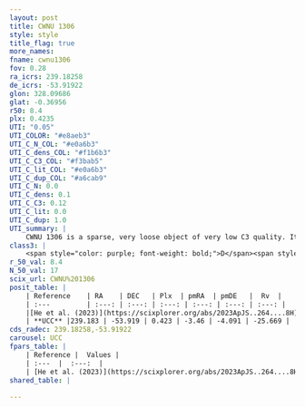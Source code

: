 ```yaml
---
layout: post
title: CWNU 1306
style: style
title_flag: true
more_names: 
fname: cwnu1306
fov: 0.28
ra_icrs: 239.18258
de_icrs: -53.91922
glon: 328.09686
glat: -0.36956
r50: 8.4
plx: 0.4235
UTI: "0.05"
UTI_COLOR: "#e8aeb3"
UTI_C_N_COL: "#e0a6b3"
UTI_C_dens_COL: "#f1b6b3"
UTI_C_C3_COL: "#f3bab5"
UTI_C_lit_COL: "#e0a6b3"
UTI_C_dup_COL: "#a6cab9"
UTI_C_N: 0.0
UTI_C_dens: 0.1
UTI_C_C3: 0.12
UTI_C_lit: 0.0
UTI_C_dup: 1.0
UTI_summary: |
    CWNU 1306 is a sparse, very loose object of very low C3 quality. It was recently reported in the literature.<br><br><span style="color: #99180f; font-weight: bold;">Warning: </span>contains less than 25 stars with <i>P>0.5</i> estimated.
class3: |
    <span style="color: purple; font-weight: bold;">D</span><span style="color: red; font-weight: bold;">C</span>
r_50_val: 8.4
N_50_val: 17
scix_url: CWNU%201306
posit_table: |
    | Reference    | RA    | DEC   | Plx  | pmRA  | pmDE   |  Rv  |
    | :---         | :---: | :---: | :---: | :---: | :---: | :---: |
    |[He et al. (2023)](https://scixplorer.org/abs/2023ApJS..264....8H) | 239.098 | -53.977 | 0.441 | -3.466 | -4.084 | -- |
    | **UCC** |239.183 | -53.919 | 0.423 | -3.46 | -4.091 | -25.669 | 
cds_radec: 239.18258,-53.91922
carousel: UCC
fpars_table: |
    | Reference |  Values |
    | :---  |  :---:  |
    | [He et al. (2023)](https://scixplorer.org/abs/2023ApJS..264....8H) | `A0=2.2, m-M=11.6, logAge=6.85` |
shared_table: |
    
---
```

